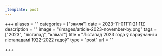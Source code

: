 ```yaml
---
_template: post
---
```




+++
aliases = ""
categories = ["зямля"]
date = 2023-11-01T11:21:11Z
description = ""
image = "/images/article-2023-november-by.png"
tags = ["2023", "лістапад", "клiмат"]
title = "Лістапад 2023 года ў параўнанні з лістападамi 1922-2022 гадоў"
type = "post"
url = ""

+++
